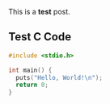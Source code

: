 This is a **test** post.

## Test C Code
```c
#include <stdio.h>

int main() {
  puts("Hello, World!\n");
  return 0;
}
```

